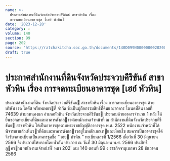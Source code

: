 ```yaml
---
name: >-
  ประกาศสำนักงานที่ดินจังหวัดประจวบคีรีขันธ์ สาขาหัวหิน เรื่อง
  การจดทะเบียนอาคารชุด [เฮย์ หัวหิน]
date: '2023-12-28'
category: ง
volume: 140
section: 99
page: 202
source: 'https://ratchakitcha.soc.go.th/documents/140D099N0000000020200.pdf'
draft: true
---
```


# ประกาศสำนักงานที่ดินจังหวัดประจวบคีรีขันธ์ สาขาหัวหิน เรื่อง การจดทะเบียนอาคารชุด [เฮย์ หัวหิน]

ประกาศสํานักงานที่ดิน จังหวัดประจวบคีรีขันธ สาขาหัวหิน เรื่อง การจดทะเบียนอาคารชุด ด้วย บริษัท เรด โลตัส พร็อพเพอรตี้ จํากัด ซึ่งเป็นผู้ถือกรรมสิทธิ์ที่ดินและอาคาร โฉนดที่ดิน เลขที่ 74639 ตําบลหนองแก อําเภอหัวหิน จังหวัดประจวบคีรีขันธ ประกอบด้วยอาคารจํานวน 1 หลัง ได้ยื่นขอจดทะเบียนที่ดินและอาคารดังกลาวต่อพนักงานเจ้าหน้าที่ ณ สํานักงานที่ดินจังหวัดประจวบคีรีขันธ สาขาหัวหิน ให้เป็นอาคารชุดตามพระราชบัญญัติอาคารชุด พ.ศ. 2522 พนักงานเจ้าหน้าที่ได้พิจารณาแล้วเห็นวาที่ดินและอาคารดังกลาวอยู่ในหลักเกณฑและเงื่อนไข สมควรเป็นอาคารชุดได้ จึงรับจดทะเบียนเป็นอาคารชุดชื่อ “ เฮย หัวหิน ” ทะเบียนเลขที่ 1/2566 เมื่อวันที่ 30 มิถุนายน 2566 จึงประกาศให้ทราบโดยทั่วกัน ประกาศ ณ วันที่ 30 มิถุนายน พ.ศ. 2566 ประสิทธิ์ ภูคราม พนักงานเจ้าหน้าที่ ้ หนา 202 ่ เลม 140 ตอนที่ 99 ง ราชกิจจานุเบกษา 28 ธันวาคม 2566
